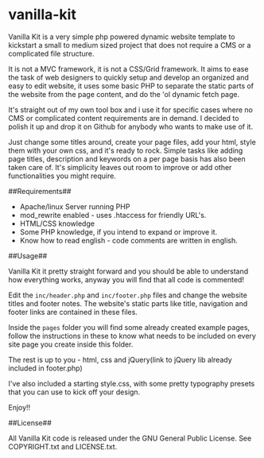 vanilla-kit
===========

Vanilla Kit is a very simple php powered dynamic website template to kickstart a small to medium sized project that does not require a CMS or a complicated file structure.

It is not a MVC framework, it is not a CSS/Grid framework. It aims to ease the task of web designers to quickly setup and develop an organized and easy to edit website, it uses some basic PHP to separate the static parts of the website from the page content, and do the 'ol dynamic fetch page.

It's straight out of my own tool box and i use it for specific cases where no CMS or complicated content requirements are in demand. I decided to polish it up and drop it on Github for anybody who wants to make use of it.

Just change some titles around, create your page files, add your html, style them with your own css, and it's ready to rock. Simple tasks like adding page titles, description and keywords on a per page basis has also been taken care of. It's simplicity leaves out room to improve or add other functionalities you might require.

##Requirements##

- Apache/linux Server running PHP
- mod_rewrite enabled - uses .htaccess for friendly URL's.
- HTML/CSS knowledge
- Some PHP knowledge, if you intend to expand or improve it.
- Know how to read english - code comments are written in english.

##Usage##

Vanilla Kit it pretty straight forward and you should be able to understand how everything works, anyway you will find that all code is commented!

Edit the `inc/header.php` and `inc/footer.php` files and change the website titles and footer notes. The website's static parts like title, navigation and footer links are contained in these files.

Inside the `pages` folder you will find some already created example pages, follow the instructions in these to know what needs to be included on every site page you create inside this folder.

The rest is up to you - html, css and jQuery(link to jQuery lib already included in footer.php)

I've also included a starting style.css, with some pretty typography presets that you can use to kick off your design.

Enjoy!!

##License##

 All Vanilla Kit code is released under the GNU General Public License. See COPYRIGHT.txt and LICENSE.txt.
